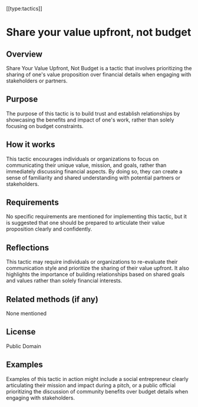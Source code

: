 [[type:tactics]]

# Share your value upfront, not budget

## Overview
Share Your Value Upfront, Not Budget is a tactic that involves prioritizing the sharing of one's value proposition over financial details when engaging with stakeholders or partners.

## Purpose
The purpose of this tactic is to build trust and establish relationships by showcasing the benefits and impact of one's work, rather than solely focusing on budget constraints.

## How it works
This tactic encourages individuals or organizations to focus on communicating their unique value, mission, and goals, rather than immediately discussing financial aspects. By doing so, they can create a sense of familiarity and shared understanding with potential partners or stakeholders.

## Requirements
No specific requirements are mentioned for implementing this tactic, but it is suggested that one should be prepared to articulate their value proposition clearly and confidently.

## Reflections
This tactic may require individuals or organizations to re-evaluate their communication style and prioritize the sharing of their value upfront. It also highlights the importance of building relationships based on shared goals and values rather than solely financial interests.

## Related methods (if any)
None mentioned

## License
Public Domain

## Examples
Examples of this tactic in action might include a social entrepreneur clearly articulating their mission and impact during a pitch, or a public official prioritizing the discussion of community benefits over budget details when engaging with stakeholders.